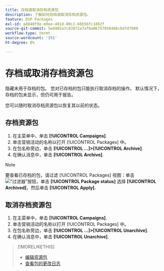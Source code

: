 ```yaml
---
title: 存档或取消存档资源包
description: 了解如何存档或取消存档资源包。
feature: DSP Packages
exl-id: a8840f9e-e0ee-481d-80c2-66b56fc1882f
source-git-commit: 5ed402a7c83072a7af6a06757050486c6d7d7080
workflow-type: tm+mt
source-wordcount: '151'
ht-degree: 0%

---
```


# 存档或取消存档资源包

隐藏未用于存档的包。 您对已存档的包只能执行取消存档的操作。 默认情况下，存档的包未显示，但仍可用于报告。

您可以随时取消存档资源包以恢复其以前的状态。

## 存档资源包

1. 在主菜单中，单击 **[!UICONTROL Campaigns]**.
1. 单击营销活动的名称以打开 [!UICONTROL Packages] 中。
1. 在包名称旁边，单击  **[!UICONTROL ...]>[!UICONTROL Archive]**.
1. 在确认消息中，单击 **[!UICONTROL Archive]**.

>[!NOTE]
>
>要查看已存档的包，请过滤 [!UICONTROL Packages] 视图：单击 ![“过滤器”按钮](/help/dsp/assets/filter.png)，单击 **[!UICONTROL Package status]** 选择 **[!UICONTROL Archived]**，然后单击 **[!UICONTROL Apply].**

## 取消存档资源包

1. 在主菜单中，单击 **[!UICONTROL Campaigns]**.
1. 单击营销活动的名称以打开 [!UICONTROL Packages] 中。
1. 在包名称旁边，单击  **[!UICONTROL ...]>[!UICONTROL Unarchive]**.
1. 在确认消息中，单击 **[!UICONTROL Unarchive]**.

>[!MORELIKETHIS]
>
>* [编辑资源包](package-edit.md)
>* [查看包的更改日志](package-change-log.md)

